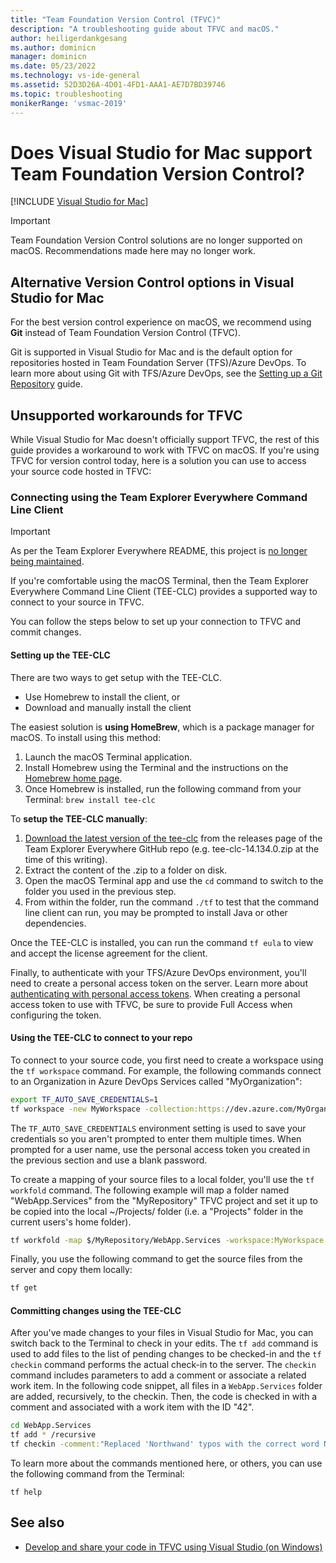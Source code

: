 ```yaml
---
title: "Team Foundation Version Control (TFVC)"
description: "A troubleshooting guide about TFVC and macOS."
author: heiligerdankgesang 
ms.author: dominicn
manager: dominicn
ms.date: 05/23/2022
ms.technology: vs-ide-general
ms.assetid: 52D3D26A-4D01-4FD1-AAA1-AE7D7BD39746
ms.topic: troubleshooting
monikerRange: 'vsmac-2019'
---
```

# Does Visual Studio for Mac support Team Foundation Version Control?

 [!INCLUDE [Visual Studio for Mac](~/includes/applies-to-version/vs-mac-only.md)]

> [!IMPORTANT]
> Team Foundation Version Control solutions are no longer supported on macOS. Recommendations made here may no longer work.


## Alternative Version Control options in Visual Studio for Mac

For the best version control experience on macOS, we recommend using **Git** instead of Team Foundation Version Control (TFVC). 

Git is supported in Visual Studio for Mac and is the default option for repositories hosted in Team Foundation Server (TFS)/Azure DevOps. To learn more about using Git with TFS/Azure DevOps, see the [Setting up a Git Repository](./set-up-git-repository.md) guide.

## Unsupported workarounds for TFVC

While Visual Studio for Mac doesn't officially support TFVC, the rest of this guide provides a workaround to work with TFVC on macOS. If you're using TFVC for version control today, here is a solution you can use to access your source code hosted in TFVC:

###  <a id="connecting-using-the-team-explorer-everywhere-command-line-client"></a> Connecting using the Team Explorer Everywhere Command Line Client

> [!IMPORTANT]
> As per the Team Explorer Everywhere README, this project is [no longer being maintained](https://github.com/microsoft/team-explorer-everywhere).

If you're comfortable using the macOS Terminal, then the Team Explorer Everywhere Command Line Client (TEE-CLC) provides a supported way to connect to your source in TFVC.

You can follow the steps below to set up your connection to TFVC and commit changes.

#### Setting up the TEE-CLC

There are two ways to get setup with the TEE-CLC.

* Use Homebrew to install the client, or
* Download and manually install the client

The easiest solution is **using HomeBrew**, which is a package manager for macOS. To install using this method:

1. Launch the macOS Terminal application.
1. Install Homebrew using the Terminal and the instructions on the [Homebrew home page](https://brew.sh/).
1. Once Homebrew is installed, run the following command from your Terminal: `brew install tee-clc`

To **setup the TEE-CLC manually**:

1. [Download the latest version of the tee-clc](https://github.com/Microsoft/team-explorer-everywhere/releases) from the releases page of the Team Explorer Everywhere GitHub repo (e.g. tee-clc-14.134.0.zip at the time of this writing).
1. Extract the content of the .zip to a folder on disk.
1. Open the macOS Terminal app and use the `cd` command to switch to the folder you used in the previous step.
1. From within the folder, run the command `./tf` to test that the command line client can run, you may be prompted to install Java or other dependencies.

Once the TEE-CLC is installed, you can run the command `tf eula` to view and accept the license agreement for the client.

Finally, to authenticate with your TFS/Azure DevOps environment, you'll need to create a personal access token on the server. Learn more about [authenticating with personal access tokens](/azure/devops/integrate/get-started/authentication/pats?view=azure-devops&preserve-view=true). When creating a personal access token to use with TFVC, be sure to provide Full Access when configuring the token.

#### Using the TEE-CLC to connect to your repo

To connect to your source code, you first need to create a workspace using the `tf workspace` command. For example, the following commands connect to an Organization in Azure DevOps Services called "MyOrganization": 

```bash
export TF_AUTO_SAVE_CREDENTIALS=1
tf workspace -new MyWorkspace -collection:https://dev.azure.com/MyOrganization
```

The `TF_AUTO_SAVE_CREDENTIALS` environment setting is used to save your credentials so you aren't prompted to enter them multiple times. When prompted for a user name, use the personal access token you created in the previous section and use a blank password.

To create a mapping of your source files to a local folder, you'll use the `tf workfold` command. The following example will map a folder named "WebApp.Services" from the "MyRepository" TFVC project and set it up to be copied into the local ~/Projects/ folder (i.e. a "Projects" folder in the current users's home folder).

```bash
tf workfold -map $/MyRepository/WebApp.Services -workspace:MyWorkspace ~/Projects/
```

Finally, you use the following command to get the source files from the server and copy them locally:

```bash
tf get
```

#### Committing changes using the TEE-CLC

After you've made changes to your files in Visual Studio for Mac, you can switch back to the Terminal to check in your edits. The `tf add` command is used to add files to the list of pending changes to be checked-in and the `tf checkin` command performs the actual check-in to the server. The `checkin` command includes parameters to add a comment or associate a related work item. In the following code snippet, all files in a `WebApp.Services` folder are added, recursively, to the checkin. Then, the code is checked in with a comment and associated with a work item with the ID "42".

```bash
cd WebApp.Services
tf add * /recursive
tf checkin -comment:"Replaced 'Northwand' typos with the correct word Northwind" -associate:42
```

To learn more about the commands mentioned here, or others, you can use the following command from the Terminal:

`tf help`

## See also

- [Develop and share your code in TFVC using Visual Studio (on Windows)](/azure/devops/repos/tfvc/share-your-code-in-tfvc-vs)
